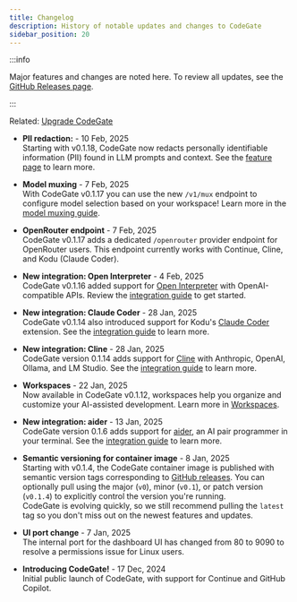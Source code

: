 ```yaml
---
title: Changelog
description: History of notable updates and changes to CodeGate
sidebar_position: 20
---
```


:::info

Major features and changes are noted here. To review all updates, see the
[GitHub Releases page](https://github.com/stacklok/codegate/releases).

:::

Related: [Upgrade CodeGate](../how-to/install.md#upgrade-codegate)

- **PII redaction:** - 10 Feb, 2025\
  Starting with v0.1.18, CodeGate now redacts personally identifiable
  information (PII) found in LLM prompts and context. See the
  [feature page](../features/secrets-encryption.md) to learn more.

- **Model muxing** - 7 Feb, 2025\
  With CodeGate v0.1.17 you can use the new `/v1/mux` endpoint to configure
  model selection based on your workspace! Learn more in the
  [model muxing guide](../features/muxing.md).

- **OpenRouter endpoint** - 7 Feb, 2025\
  CodeGate v0.1.17 adds a dedicated `/openrouter` provider endpoint for
  OpenRouter users. This endpoint currently works with Continue, Cline, and Kodu
  (Claude Coder).

- **New integration: Open Interpreter** - 4 Feb, 2025\
  CodeGate v0.1.16 added support for
  [Open Interpreter](https://github.com/openinterpreter/open-interpreter) with
  OpenAI-compatible APIs. Review the
  [integration guide](../integrations/open-interpreter.mdx) to get started.

- **New integration: Claude Coder** - 28 Jan, 2025\
  CodeGate v0.1.14 also introduced support for Kodu's
  [Claude Coder](https://www.kodu.ai/extension) extension. See the
  [integration guide](../integrations/kodu.mdx) to learn more.

- **New integration: Cline** - 28 Jan, 2025\
  CodeGate version 0.1.14 adds support for [Cline](https://cline.bot/) with
  Anthropic, OpenAI, Ollama, and LM Studio. See the
  [integration guide](../integrations/cline.mdx) to learn more.

- **Workspaces** - 22 Jan, 2025\
  Now available in CodeGate v0.1.12, workspaces help you organize and customize
  your AI-assisted development. Learn more in
  [Workspaces](../features/workspaces.mdx).

- **New integration: aider** - 13 Jan, 2025\
  CodeGate version 0.1.6 adds support for [aider](https://aider.chat/), an AI
  pair programmer in your terminal. See the
  [integration guide](../integrations/aider.mdx) to learn more.

- **Semantic versioning for container image** - 8 Jan, 2025\
  Starting with v0.1.4, the CodeGate container image is published with semantic
  version tags corresponding to
  [GitHub releases](https://github.com/stacklok/codegate/releases). You can
  optionally pull using the major (`v0`), minor (`v0.1`), or patch version
  (`v0.1.4`) to explicitly control the version you're running. \
  CodeGate is evolving quickly, so we still recommend pulling the `latest` tag
  so you don't miss out on the newest features and updates.

- **UI port change** - 7 Jan, 2025\
  The internal port for the dashboard UI has changed from 80 to 9090 to resolve
  a permissions issue for Linux users.

- **Introducing CodeGate!** - 17 Dec, 2024\
  Initial public launch of CodeGate, with support for Continue and GitHub
  Copilot.
